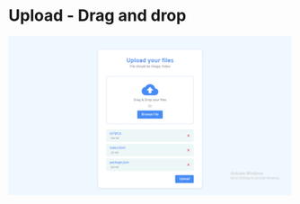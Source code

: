 # Upload - Drag and drop

![Upload - Drag and drop](https://github.com/Dinesh1042/Vanilla-JavaScript-Projects/blob/main/Upload%20Drag%20and%20Drop/Design/Upload%20Drag%20and%20Drop.png?raw=true)
